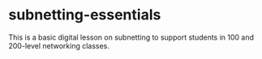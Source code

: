 # subnetting-essentials
This is a basic digital lesson on subnetting to support students in 100 and 200-level networking classes.
